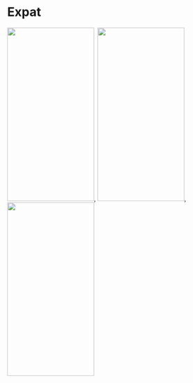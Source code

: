 # Expat

<img src="https://user-images.githubusercontent.com/50337341/190494919-4c9919bb-baef-4147-a1e7-ef4eab47e267.png" width="200" height="400">, <img src="[https://user-images.githubusercontent.com/50337341/190494919-4c9919bb-baef-4147-a1e7-ef4eab47e267.png](https://user-images.githubusercontent.com/50337341/190496916-f7fe0a81-dc4c-4a2d-a888-e81885952a27.png)" width="200" height="400">, <img src="h[ttps://user-images.githubusercontent.com/50337341/190494919-4c9919bb-baef-4147-a1e7-ef4eab47e267.png](https://user-images.githubusercontent.com/50337341/190496981-7b5c6fa0-6483-4c5d-a4d6-e18ad4394534.png)" width="200" height="400">

